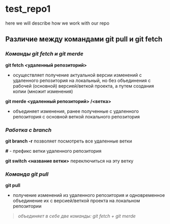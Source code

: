 # test_repo1
 here we will describe how we work with our repo

## Различие между командами git pull и git fetch

### ***Команды git fetch и git merde***

**git fetch <удаленный репозиторий>**
- осуществляет получение актуальной версии изменений с удаленного репозитория на локальный, но без объединения с рабочей (основной) версией/веткой проекта, а путем создания копии (множит изменения)

**git merde <удаленный репозиторий> /<ветка>**
- объединяет изменения, ранее полученные с удаленного репозитория с основной веткой локального репозитория


### ***Работка с branch***

**git branch -r**
позволяет посмотреть все удаленные ветки

**#** - префикс ветки удаленного репозитория

**git switch <название ветки>**
переключиться на эту ветку


### ***Команда git pull***

**git pull**
- получение изменений из удаленного репозитория и одновременное объединение их с версией/веткой проекта на локальном репозитории
> *объединяет в себе две команды: git fetch + git merde*
